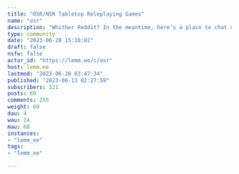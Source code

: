 ```yaml
---
title: "OSR/NSR Tabletop Roleplaying Games" 
name: "osr"
description: "Whither Reddit? In the meantime, here’s a place to chat up old school revival (OSR) and new school revolution (NSR) style TTRPGs.* [Game System Recommendations](https://lemm.ee/post/163409)* [Essential Books](https://lemm.ee/post/163409)My name is Todd aka [Hexed Press](https://ttrpg-hangout.social/@hexedpress) and I am the current caretaker ([have I always been the caretaker?](https://www.youtube.com/watch?v=iE4eQWVoctI)). Here are some other places to find me, if you are so inclined:- [My forums](https://forums.hexed.press/),- [My YouTube channel](https://www.youtube.com/@hexedpress),- [Patreon](https://www.patreon.com/hexedpress)."
type: community
date: "2023-06-28 15:18:02"
draft: false
nsfw: false
actor_id: "https://lemm.ee/c/osr"
host: lemm.ee
lastmod: "2023-06-20 03:47:34"
published: "2023-06-13 02:27:59"
subscribers: 321
posts: 69
comments: 255
weight: 69
dau: 4
wau: 24
mau: 68
instances:
- "lemm_ee"
tags: 
- "lemm_ee"

---
```


